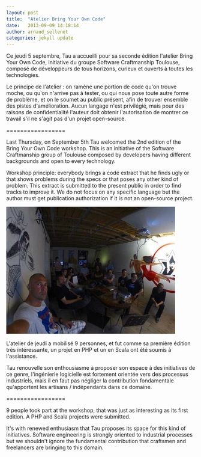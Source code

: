 ```yaml
---
layout: post
title:  "Atelier Bring Your Own Code"
date:   2013-09-09 14:18:14
author: arnaud_sellenet
categories: jekyll update
---
```

Ce jeudi 5 septembre, Tau a accueilli pour sa seconde édition l'atelier Bring Your Own Code, initiative du groupe Software Craftmanship Toulouse, composé de développeurs de tous horizons, curieux et ouverts à toutes les technologies.

Le principe de l'atelier : on ramène une portion de code qu'on trouve moche, ou qu'on n'arrive pas à tester, ou qui nous pose toute autre forme de problème, et on le soumet au public présent, afin de trouver ensemble des pistes d'amélioration. Aucun langage n'est privilégié, mais pour des raisons de confidentialité l'auteur doit obtenir l'autorisation de montrer ce travail s'il ne s'agit pas d'un projet open-source.

=================

Last Thursday, on September 5th Tau welcomed the 2nd edition of the Bring Your Own Code workshop. This is an initiative of the Software Craftmanship group of Toulouse composed by developers having different backgrounds and open to every technology.

Workshop principle: everybody brings a code extract that he finds ugly or that shows problems during the specs or that poses any other kind of problem. This extract is submitted to the present public in order to find tracks to improve it. We do not focus on any specific language but the author must get publication authorization if it is not an open-source project.

![participants de l'atlier][img-attendees]

L'atelier de jeudi a mobilisé 9 personnes, et fut comme sa première édition très intéressante, un projet en PHP et un en Scala ont été soumis à l'assistance. 

Tau renouvelle son enthousiasme à proposer son espace à des initiatives de ce genre, l'ingénierie logicielle est fortement orientée vers des processus industriels, mais il en faut pas négliger la contribution fondamentale qu'apportent les artisans / indépendants dans ce domaine.

=================

9 people took part at the workshop, that was just as interesting as its first edition. A PHP and Scala projects were submitted.

It's with renewed enthusiasm that Tau proposes its space for this kind of initiatives. Software engineering is strongly oriented to industrial processes but we shouldn't ignore the fundamental contribution that craftsmen and freelancers are bringing to this domain.

[img-attendees]: /assets/images/attendees.jpg
